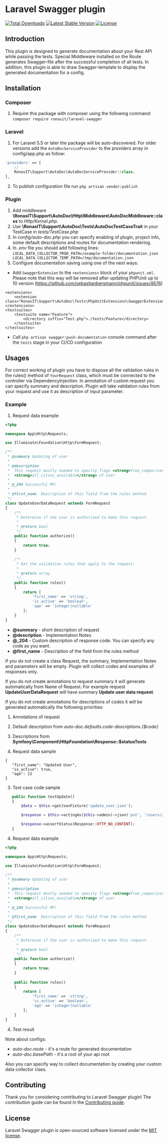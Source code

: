 # Laravel Swagger plugin 
<p align="left">
<a href="https://packagist.org/packages/ronasit/laravel-swagger"><img src="https://img.shields.io/packagist/dt/ronasit/laravel-swagger" alt="Total Downloads"></a>
<a href="https://packagist.org/packages/ronasit/laravel-swagger"><img src="https://img.shields.io/packagist/v/ronasit/laravel-swagger" alt="Latest Stable Version"></a>
<a href="https://packagist.org/packages/ronasit/laravel-swagger"><img src="https://img.shields.io/packagist/l/ronasit/laravel-swagger" alt="License"></a>
</p>

## Introduction
This plugin is designed to generate documentation about your Rest API while 
passing the tests. Special Middleware installed on the Route generates 
Swagger-file after the successful completion of all tests. In addition, this 
plugin is able to draw Swagger-template to display the generated documentation for a config.
## Installation

### Composer
 1. Require this package with composer using the following command: `composer require ronasit/laravel-swagger`

### Laravel
1. For Laravel 5.5 or later the package will be auto-discovered.
   For older versions add the `AutoDocServiceProvider` to the providers array in config/app.php as follow:
```php
'providers' => [
    // ...
    RonasIT\Support\AutoDoc\AutoDocServiceProvider::class,
],
```
 2. To publish configuration file run `php artisan vendor:publish`
### Plugin
 1. Add middleware **\RonasIT\Support\AutoDoc\Http\Middleware\AutoDocMiddleware::class** to *Http/Kernel.php*.
 1. Use **\RonasIT\Support\AutoDoc\Tests\AutoDocTestCaseTrait** in your TestCase in *tests/TestCase.php*
 1. In *config/auto-doc.php* you can specify enabling of plugin, project info, 
 some default descriptions and routes for documentation rendering. 
 1. In *.env* file you should add following lines:  
    `
    LOCAL_DATA_COLLECTOR_PROD_PATH=/example-folder/documentation.json  
    LOCAL_DATA_COLLECTOR_TEMP_PATH=/tmp/documentation.json
    `
 1. Configure documentation saving using one of the next ways:
  - Add `SwaggerExtension` to the `<extensions>` block of your `phpunit.xml`. Please note that this way will be removed after updating PHPUnit up to 10 version (https://github.com/sebastianbergmann/phpunit/issues/4676)
  ```
  <extensions>
      <extension class="RonasIT\Support\AutoDoc\Tests\PhpUnitExtensions\SwaggerExtension"/>
  </extensions>
  <testsuites>
      <testsuite name="Feature">
          <directory suffix="Test.php">./tests/Feature</directory>
      </testsuite>
  </testsuites>
  ```
  - Call `php artisan swagger:push-documentation` console command after the `tests` stage in your CI/CD configuration

## Usages
 For correct working of plugin you have to dispose all the validation rules in the rules() method of `YourRequest` class, 
 which must be connected to the controller via DependencyInjection. In annotation of custom request you can specify 
 summary and description. Plugin will take validation rules from your request and use it as description 
 of input parameter. 
  
### Example
1. Request data example
 ```php
 <?php
 
 namespace App\Http\Requests;  
 
 use Illuminate\Foundation\Http\FormRequest;
 
 /**
  * @summary Updating of user
  *
  * @description
  *  This request mostly needed to specity flags <strong>free_comparison</strong> and 
  *  <strong>all_cities_available</strong> of user
  *
  * @_204 Successful MF!
  * 
  * @first_name  Description of this field from the rules method
  */
 class UpdateUserDataRequest extends FormRequest
 {
     /**
      * Determine if the user is authorized to make this request.
      *
      * @return bool
      */
     public function authorize()
     {
         return true;
     }  
   
     /**
      * Get the validation rules that apply to the request.
      *
      * @return array
      */
     public function rules()
     {
         return [
             'first_name' => 'string',
             'is_active' => 'boolean',
             'age' => 'integer|nullable'
         ];
     }
 }

 ```
 
 - **@summary** - short description of request
 - **@description** - Implementation Notes
 - **@_204** - Custom description of response code. You can specify any code as you want.
 - **@first_name** - Description of the field from the rules method
 
 If you do not create a class Request, the summary, Implementation Notes and parameters will be empty. 
 Plugin will collect codes and examples of responses only.
 
 If you do not create annotations to request summary it will generate automatically from Name of Request.
 For example request **UpdateUserDataRequest** will have summary **Update user data request**.  
 
 If you do not create annotations for descriptions of codes it will be generated automatically the following priorities:
 1. Annotations of request
 2. Default description from *auto-doc.defaults.code-descriptions.{$code}*
 3. Descriptions from **Symfony\Component\HttpFoundation\Response::$statusTexts**


2. Request data sample

 ```
 {
    "first_name": "Updated User",
    "is_active": true,
    "age": 22
}
 ```
3. Test case code sample
 ```php
    public function testUpdate()
    {
        $data = $this->getJsonFixture('update_user.json');

        $response = $this->actingAs($this->admin)->json('put', '/users/2', $data);

        $response->assertStatus(Response::HTTP_NO_CONTENT);
    }
 ```
4. Request data example
 ```php
 <?php
 
 namespace App\Http\Requests;  
 
 use Illuminate\Foundation\Http\FormRequest;
 
 /**
  * @summary Updating of user
  *
  * @description
  *  This request mostly needed to specity flags <strong>free_comparison</strong> and 
  *  <strong>all_cities_available</strong> of user
  *
  * @_204 Successful MF!
  * 
  * @first_name  Description of this field from the rules method
  */
 class UpdateUserDataRequest extends FormRequest
 {
     /**
      * Determine if the user is authorized to make this request.
      *
      * @return bool
      */
     public function authorize()
     {
         return true;
     }  
     
     public function rules()
     {
         return [
             'first_name' => 'string',
             'is_active' => 'boolean',
             'age' => 'integer|nullable'
         ];
     }
 }
 ```
4. Test result
  
  Note about configs:  
 - *auto-doc.route* - it's a route for generated documentation  
 - *auto-doc.basePath* - it's a root of your api root
 
Also you can specify way to collect documentation by creating your custom data collector class.
## Contributing

Thank you for considering contributing to Laravel Swagger plugin! The contribution guide can be found in the [Contributing guide](CONTRIBUTING.md).

## License

Laravel Swagger plugin is open-sourced software licensed under the [MIT license](LICENSE).
 

